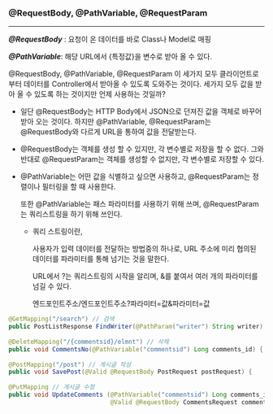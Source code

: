 ### @RequestBody, @PathVariable, @RequestParam

*********

***@RequestBody*** : 요청이 온 데이터를 바로 Class나 Model로 매핑

***@PathVariable***: 해당 URL에서 {특정값}을 변수로 받아 올 수 있다.



@RequestBody, @PathVariable, @RequestParam 이 세가지 모두 클라이언트로부터 데이터를 Controller에서 받아올 수 있도록 도와주는 것이다. 세가지 모두 값을 받아 올 수 있도록 하는 것이지만 언제 사용하는 것일까?

- 일단 @RequestBody는 HTTP Body에서 JSON으로 던져진 값을 객체로 바꾸어 받아 오는 것이다. 하지만 @PathVariable, @RequestParam는 @RequestBody와 다르게 URL을 통하여 값을 전달받는다.

- @RequestBody는 객체를 생성 할 수 있지만, 각 변수별로 저장을 할 수 없다. 그와 반대로 @RequestParam는 객체를 생성할 수 없지만, 각 변수별로 저장할 수 있다.

- @PathVariable는 어떤 값을 식별하고 싶으면 사용하고, @RequestParam는 정렬이나 필터링을 할 때 사용한다.

  또한 @PathVariable는 패스 파라미터를 사용하기 위해 쓰며, @RequestParam는 쿼리스트링을 하기 위해 쓰인다.
  
  - 쿼리 스트링이란,
  
    사용자가 입력 데이터를 전달하는 방법중의 하나로, URL 주소에 미리 협의된 데이터를 파라미터를 통해 넘기는 것을 말한다. 
  
    URL에서 ?는 쿼리스트링의 시작을 알리며, &를 붙여서 여러 개의 파라미터를 넘길 수 있다.
  
    엔드포인트주소/엔드포인트주소?파라미터=값&파라미터=값

```java
@GetMapping("/search") // 검색
public PostListResponse FindWriter(@PathParam("writer") String writer) {
    
@DeleteMapping("/{commentsid}/elmnt") // 삭제
public void CommentsNo(@PathVariable("commentsid") Long comments_id) {
    
@PostMapping("/post") // 게시글 작성
public void SavePost(@Valid @RequestBody PostRequest postRequest) {
    
@PutMapping // 게시글 수정
public void UpdateComments (@PathVariable("commentsid") Long comments_id,
                            @Valid @RequestBody CommentsRequest commentsRequest, String pwd) {
```

